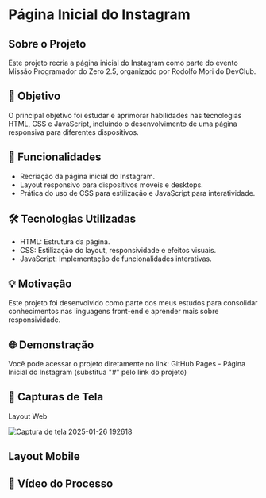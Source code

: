 # Página Inicial do Instagram

## Sobre o Projeto

 Este projeto recria a página inicial do Instagram como parte do evento Missão Programador do Zero 2.5, organizado por Rodolfo Mori do DevClub.

 ## 🎯 Objetivo
O principal objetivo foi estudar e aprimorar habilidades nas tecnologias HTML, CSS e JavaScript, incluindo o desenvolvimento de uma página responsiva para diferentes dispositivos.

## 🚀 Funcionalidades

* Recriação da página inicial do Instagram.
* Layout responsivo para dispositivos móveis e desktops.
* Prática do uso de CSS para estilização e JavaScript para interatividade.

## 🛠️ Tecnologias Utilizadas

* HTML: Estrutura da página.
* CSS: Estilização do layout, responsividade e efeitos visuais.
* JavaScript: Implementação de funcionalidades interativas.

## 💡 Motivação
Este projeto foi desenvolvido como parte dos meus estudos para consolidar conhecimentos nas linguagens front-end e aprender mais sobre responsividade.

## 🌐 Demonstração
Você pode acessar o projeto diretamente no link:
GitHub Pages - Página Inicial do Instagram (substitua "#" pelo link do projeto)

## 📸 Capturas de Tela
Layout Web

![Captura de tela 2025-01-26 192618](https://github.com/user-attachments/assets/e9e68026-7e23-47b1-a8ba-5619d4708997)

## Layout Mobile

## 🎥 Vídeo do Processo

